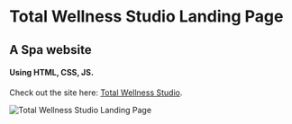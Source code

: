 # Total Wellness Studio Landing Page

## A Spa website

#### Using HTML, CSS, JS.

Check out the site here: [Total Wellness Studio](https://totalwellnessstudio.com.ng).


![Total Wellness Studio Landing Page](https://user-images.githubusercontent.com/84999724/202053034-6dda117a-497b-47b5-863e-31973b98cb9d.png)



